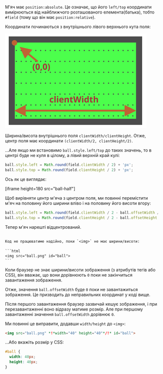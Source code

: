 М'яч має `position:absolute`. Це означає, що його `left/top` координати вимірюються від найближчого розташованого елемента(батька), тобто `#field` (тому що він має `position:relative`).

Координати починаються з внутрішнього лівого верхнього кута поля:

![](field.svg)

Ширина/висота внутрішнього поля `clientWidth/clientHeight`. Отже, центр поля має координати `(clientWidth/2, clientHeight/2)`.

...Але якщо ми встановимо `ball.style.left/top` до таких значень, то в центрі буде не куля в цілому, а лівий верхній край кулі:

```js
ball.style.left = Math.round(field.clientWidth / 2) + 'px';
ball.style.top = Math.round(field.clientHeight / 2) + 'px';
```

Ось як це виглядає:

[iframe height=180 src="ball-half"]

Щоб вирівняти центр м'яча з центром поля, ми повинні перемістити м'яч на половину його ширини вліво і на половину його висоти вгору:

```js
ball.style.left = Math.round(field.clientWidth / 2 - ball.offsetWidth / 2) + 'px';
ball.style.top = Math.round(field.clientHeight / 2 - ball.offsetHeight / 2) + 'px';
```

Тепер м'яч нарешті відцентрований.

````warn header="Attention: the pitfall!"

Код не працюватиме надійно, поки `<img>` не має ширини/висоти:

```html
<img src="ball.png" id="ball">
```
````

Коли браузер не знає ширини/висоти зображення (з атрибутів тегів або CSS), він вважає, що вони дорівнюють `0` поки не закінчиться завантаження зображення.

Отже, значення `ball.offsetWidth` буде `0` поки не завантажиться зображення. Це призводить до неправильних координат у коді вище.

Після першого завантаження браузер зазвичай кешує зображення, і при перезавантаженні воно відразу матиме розмір. Але при першому завантаженні значення `ball.offsetWidth` дорівнює `0`.

Ми повинні це виправити, додавши `width/height` до `<img>`:

```html
<img src="ball.png" *!*width="40" height="40"*/!* id="ball">
```

...Або вкажіть розмір у CSS:

```css
#ball {
  width: 40px;
  height: 40px;
}
```
